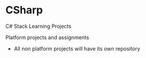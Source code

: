 # CSharp
 C# Stack Learning Projects

 Platform projects and assignments

 - All non platform projects will have its own repository

 

